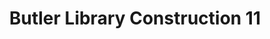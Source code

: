 ---
pid: '54'
_date: 26-Aug-32
derivativo_link: https://derivativo-3.library.columbia.edu/iiif/2/ldpd:340961/
dlc_link: https://dlc.library.columbia.edu/catalog/cul:12jm63xswh
format: photographs
iiif_json: https://derivativo-3.library.columbia.edu/iiif/2/ldpd:340961/info.json
_name: Beals, A. Tennyson
native_jpg: https://derivativo-3.library.columbia.edu/iiif/2/ldpd:340961/full/!768,768/0/native.jpg
shelf_location: Box no. Box 162, Folder no. Folder 11 (Buildings & Grounds - Morningside
  - Butler Library, Construction 1932), Historical Photograph Collection
subjects: Academic libraries; New York (N.Y.); Butler Library
summary: Butler Library construction, 26 August 1932.
title: Butler Library Construction 11
permalink: /photos/54/
layout: photo-page
---